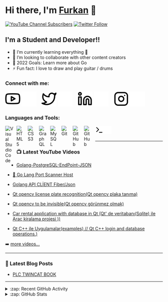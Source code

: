 # Hi there, I'm [Furkan][youtube] 👋 

[![YouTube Channel Subscribers](https://img.shields.io/youtube/channel/subscribers/UCDCHcqyeQgJ-jVSd6VJkbCw?logo=youtube&logoColor=red&style=for-the-badge)][youtube]
[![Twitter Follow](https://img.shields.io/twitter/follow/codeSTACKr?color=1DA1F2&logo=twitter&style=for-the-badge)](https://twitter.com/intent/follow?original_referer=https%3A%2F%2Fgithub.com%2FcodeSTACKr&screen_name=furkan_samaraz)




## I'm a Student and Developer!!



- 🌱 I’m currently learning everything 🤣
- 👯 I’m looking to collaborate with other content creators
- 🥅 2022 Goals: Learn more about Go
- ⚡ Fun fact: I love to draw and play guitar / drums


### Connect with me:



[![website](./img/youtube-light.svg)](https://www.youtube.com/channel/UCF6tbHFxGOSlVkBq71Amh2w/featured#gh-light-mode-only)
[![website](./img/youtube-dark.svg)](https://www.youtube.com/channel/UCF6tbHFxGOSlVkBq71Amh2w/featured#gh-dark-mode-only)
&nbsp;&nbsp;
[![website](./img/twitter-light.svg)](https://twitter.com/furkan_samaraz#gh-light-mode-only)
[![website](./img/twitter-dark.svg)](https://twitter.com/furkan_samaraz#gh-dark-mode-only)
&nbsp;&nbsp;
[![website](./img/linkedin-light.svg)](https://linkedin.com/in/furkan-samaraz#gh-light-mode-only)
[![website](./img/linkedin-dark.svg)](https://linkedin.com/in/furkan-samaraz#gh-dark-mode-only)
&nbsp;&nbsp;
[![website](./img/instagram-light.svg)](https://instagram.com/furkansmrz#gh-light-mode-only)
[![website](./img/instagram-dark.svg)](https://instagram.com/furkansmrz#gh-dark-mode-only)

### Languages and Tools:

[<img align="left" alt="Visual Studio Code" width="26px" src="https://cdn.jsdelivr.net/gh/devicons/devicon/icons/vscode/vscode-original.svg" style="padding-right:10px;" />][youtube]

[<img align="left" alt="HTML5" width="26px" src="https://cdn.jsdelivr.net/gh/devicons/devicon/icons/html5/html5-original.svg" style="padding-right:10px;" />][youtube]

[<img align="left" alt="CSS3" width="26px" src="https://cdn.jsdelivr.net/gh/devicons/devicon/icons/css3/css3-original.svg" style="padding-right:10px;" />][youtube]


[<img align="left" alt="GraphQL" width="26px" src="https://cdn.jsdelivr.net/gh/devicons/devicon/icons/graphql/graphql-plain.svg" style="padding-right:10px;" />][youtube]



[<img align="left" alt="MySQL" width="26px" src="https://cdn.jsdelivr.net/gh/devicons/devicon/icons/mysql/mysql-original.svg" style="padding-right:10px;" />][youtube]

[<img align="left" alt="Git" width="26px" src="https://cdn.jsdelivr.net/gh/devicons/devicon/icons/git/git-original.svg" style="padding-right:10px;" />][youtube]

[<img align="left" alt="GitHub" width="26px" src="https://user-images.githubusercontent.com/3369400/139447912-e0f43f33-6d9f-45f8-be46-2df5bbc91289.png" style="padding-right:10px;" />][youtube]

[<img align="left" alt="GitHub" width="26px" src="https://user-images.githubusercontent.com/3369400/139448065-39a229ba-4b06-434b-bc67-616e2ed80c8f.png" style="padding-right:10px;" />][youtube]

[<img align="left" alt="Terminal" width="26px" src="./img/terminal-light.svg" />](https://www.youtube.com/channel/UCF6tbHFxGOSlVkBq71Amh2w/playlists#gh-dark-mode-only)
[<img align="left" alt="Terminal" width="26px" src="./img/terminal-dark.svg" />](https://www.youtube.com/channel/UCF6tbHFxGOSlVkBq71Amh2w/playlists#gh-dark-mode-only)

<br />
<br />

---

### 📺 Latest YouTube Videos

<!-- YOUTUBE:START -->
- [Golang-PostgreSQL-EndPoint-JSON](https://www.youtube.com/watch?v=fGl7N9MXL6A&list=PLNZjzXg8sR51njJmuB7sMv-AhIatIB2JX&index=1)
- [🔴 Go Lang Port Scanner Host](https://www.youtube.com/watch?v=8_UymTCwuLE&list=PLNZjzXg8sR51njJmuB7sMv-AhIatIB2JX&index=4)
- [Golang API CLİENT Fiber/Json](https://www.youtube.com/watch?v=l2wVZmeXhWA&list=PLNZjzXg8sR51njJmuB7sMv-AhIatIB2JX&index=3)
- [Qt opencv license plate recognition(Qt opencv plaka tanıma)](https://www.youtube.com/watch?v=tLdQlrcoFUM&list=PLNZjzXg8sR53u8EX4Fcol6PsMt909yn7j&index=4)
- [Qt opencv to be invisible(Qt opencv görünmez olmak)](https://www.youtube.com/watch?v=Sh2WY8AIM2E&list=PLNZjzXg8sR53u8EX4Fcol6PsMt909yn7j&index=7)

- [Car rental application with database in Qt (Qt' de veritabanı(Sqlite) ile Araç kiralama projesi ))](https://www.youtube.com/watch?v=-Lj93hjNe1g&list=PLNZjzXg8sR51oQ5PjLeehE6R3JC4Fds2M)
- [Qt C++ ile Uygulamalar(examples) // Qt C++ login and database operations.)](https://www.youtube.com/watch?v=jGI3mUx4aww&list=PLNZjzXg8sR51oQ5PjLeehE6R3JC4Fds2M&index=2)
<!-- YOUTUBE:END -->

➡️ [more videos...](https://www.youtube.com/channel/UCF6tbHFxGOSlVkBq71Amh2w/playlists)

---

### 📕 Latest Blog Posts

<!-- BLOG-POST-LIST:START -->
- [PLC TWINCAT BOOK ](https://www.linkedin.com/posts/furkan-samaraz-176401200_codesys-book-activity-6888188294186762240-SmyN)
<!-- BLOG-POST-LIST:END -->

---

<details>
  <summary>:zap: Recent GitHub Activity</summary>
  



</details>

<details>
  <summary>:zap: GitHub Stats</summary>

<img align="left" alt="FurkanSamaraz's GitHub Stats" src="https://github-readme-stats.vercel.app/api?username=FurkanSamaraz&show_icons=true&hide_border=false&title_color=ff652f&icon_color=FFE400&bg_color=09131B&text_color=ffffff&border_color=0c1a25" />

</details>


[twitter]: https://twitter.com/furkan_samaraz
[youtube]: https://www.youtube.com/channel/UCF6tbHFxGOSlVkBq71Amh2w/playlists
[instagram]: https://www.instagram.com/furkansmrz/?hl=tr
[linkedin]: https://www.linkedin.com/in/furkan-samaraz-176401200/
[GolangPlaylist]: https://www.youtube.com/watch?v=fGl7N9MXL6A&list=PLNZjzXg8sR51njJmuB7sMv-AhIatIB2JX
[KaliPlaylist]: https://www.youtube.com/watch?v=koFw52tmgHg&list=PLNZjzXg8sR51P8VAH1G-pIk0-8sJbWzQV
[QtOpencvPlaylist]: https://www.youtube.com/watch?v=bRjDWQ-3O5M&list=PLNZjzXg8sR53u8EX4Fcol6PsMt909yn7j
[QtPlaylist]: https://www.youtube.com/watch?v=-Lj93hjNe1g&list=PLNZjzXg8sR51oQ5PjLeehE6R3JC4Fds2M


